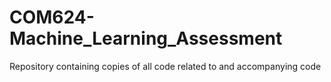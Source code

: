 # COM624-Machine_Learning_Assessment
Repository containing copies of all code related to and accompanying code
